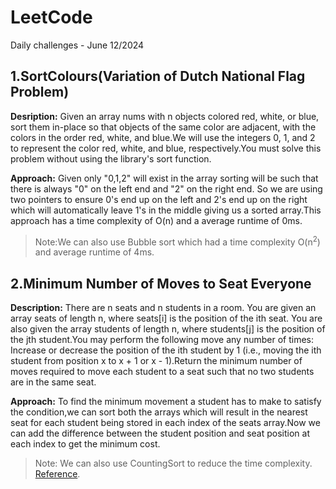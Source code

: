 # LeetCode
Daily challenges - June 12/2024

## 1.SortColours(Variation of Dutch National Flag Problem)
**Desription:** Given an array nums with n objects colored red, white, or blue, sort them in-place so that objects of the same color are adjacent, with the colors in the order red, white, and blue.We will use the integers 0, 1, and 2 to represent the color red, white, and blue, respectively.You must solve this problem without using the library's sort function.

**Approach:** Given only "0,1,2" will exist in the array sorting will be such that there is always "0" on the left end and "2" on the right end. So we are using two pointers to ensure 0's end up on the left and 2's end up on the right which will automatically leave 1's in the middle giving us a sorted array.This approach has a time complexity of O(n) and a average runtime of 0ms.
 
>Note:We can also use Bubble sort which had a time complexity O(n<sup>2</sup>) and average runtime of 4ms.

## 2.Minimum Number of Moves to Seat Everyone
**Description:** There are n seats and n students in a room. You are given an array seats of length n, where seats[i] is the position of the ith seat. You are also given the array students of length n, where students[j] is the position of the jth student.You may perform the following move any number of times:
Increase or decrease the position of the ith student by 1 (i.e., moving the ith student from position x to x + 1 or x - 1).Return the minimum number of moves required to move each student to a seat such that no two students are in the same seat.

**Approach:** To find the minimum movement a student has to make to satisfy the condition,we can sort both the arrays which will result in the nearest seat for each student being stored in each index of the seats array.Now we can add the difference between the student position and seat position at each index to get the minimum cost.

> Note: We can also use CountingSort to reduce the time complexity. [Reference](https://www.geeksforgeeks.org/counting-sort/ "Counting Sort in GeeksforGeeks").



